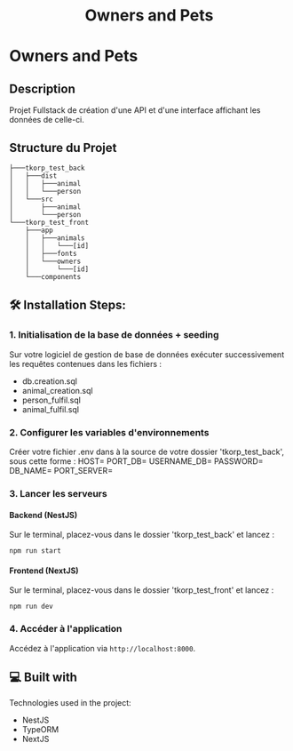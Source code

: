 <h1 align="center" id="title">Owners and Pets</h1>

# Owners and Pets

## Description
Projet Fullstack de création d'une API et d'une interface affichant les données de celle-ci.

## Structure du Projet
```
├───tkorp_test_back
│   ├───dist
│   │   ├───animal
│   │   └───person
│   └───src
│       ├───animal
│       └───person
└───tkorp_test_front
    ├───app
    │   ├───animals
    │   │   └───[id]
    │   ├───fonts
    │   └───owners
    │       └───[id]
    └───components
```

## 🛠️ Installation Steps:

### 1. Initialisation de la base de données + seeding

Sur votre logiciel de gestion de base de données exécuter successivement les requêtes contenues dans les fichiers :
- db.creation.sql
- animal_creation.sql
- person_fulfil.sql
- animal_fulfil.sql

### 2. Configurer les variables d'environnements

Créer votre fichier .env dans à la source de votre dossier 'tkorp_test_back', sous cette forme :
HOST=
PORT_DB=
USERNAME_DB=
PASSWORD=
DB_NAME=
PORT_SERVER=

### 3. Lancer les serveurs

#### Backend (NestJS)
  Sur le terminal, placez-vous dans le dossier 'tkorp_test_back' et lancez :
```
npm run start
```

#### Frontend (NextJS)
  Sur le terminal, placez-vous dans le dossier 'tkorp_test_front' et lancez :
```
npm run dev
```

### 4. Accéder à l'application

Accédez à l'application via `http://localhost:8000`.
  
## 💻 Built with

Technologies used in the project:

*   NestJS
*   TypeORM
*   NextJS
